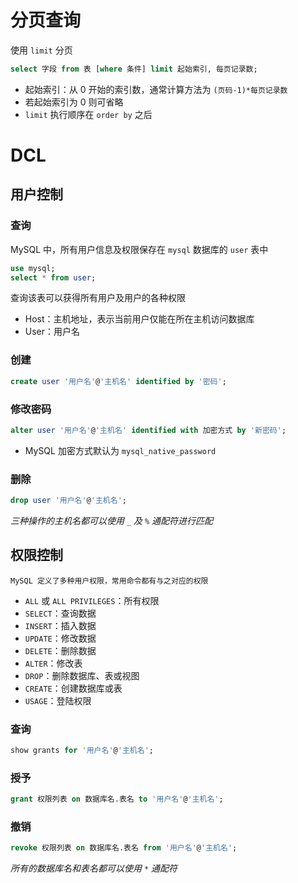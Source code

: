 # 分页查询

使用 `limit` 分页

```sql
select 字段 from 表 [where 条件] limit 起始索引, 每页记录数;
```

- 起始索引：从 0 开始的索引数，通常计算方法为 `(页码-1)*每页记录数`
- 若起始索引为 0 则可省略
- `limit` 执行顺序在 `order by` 之后

# DCL

## 用户控制

### 查询

MySQL 中，所有用户信息及权限保存在 `mysql` 数据库的 `user` 表中

```sql
use mysql;
select * from user;
```

查询该表可以获得所有用户及用户的各种权限
- Host：主机地址，表示当前用户仅能在所在主机访问数据库
- User：用户名

### 创建

```sql
create user '用户名'@'主机名' identified by '密码';
```

### 修改密码

```sql
alter user '用户名'@'主机名' identified with 加密方式 by '新密码';
```

- MySQL 加密方式默认为 `mysql_native_password`

### 删除

```sql
drop user '用户名'@'主机名';
```

*三种操作的主机名都可以使用 `_` 及 `%` 通配符进行匹配*

## 权限控制

	MySQL 定义了多种用户权限，常用命令都有与之对应的权限
- `ALL` 或 `ALL PRIVILEGES`：所有权限
- `SELECT`：查询数据
- `INSERT`：插入数据
- `UPDATE`：修改数据
- `DELETE`：删除数据
- `ALTER`：修改表
- `DROP`：删除数据库、表或视图
- `CREATE`：创建数据库或表
- `USAGE`：登陆权限

### 查询

```sql
show grants for '用户名'@'主机名';
```

### 授予

```sql
grant 权限列表 on 数据库名.表名 to '用户名'@'主机名';
```

### 撤销

```sql
revoke 权限列表 on 数据库名.表名 from '用户名'@'主机名';
```

*所有的数据库名和表名都可以使用 `*` 通配符*

